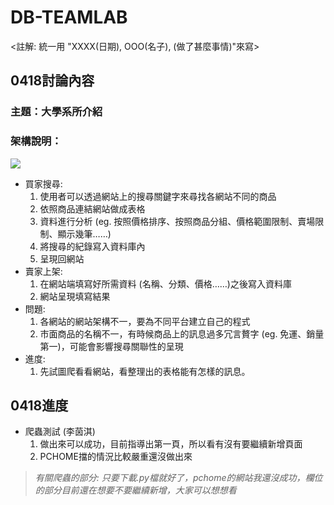 # DB-TEAMLAB
<註解: 統一用 "XXXX(日期), OOO(名子), (做了甚麼事情)"來寫>
## 0418討論內容
### 主題：大學系所介紹
### 架構說明：
![](https://i.imgur.com/wumvn6R.jpg)
- 買家搜尋:
    1.	使用者可以透過網站上的搜尋關鍵字來尋找各網站不同的商品
    2.	依照商品連結網站做成表格
    3.	資料進行分析 (eg. 按照價格排序、按照商品分組、價格範圍限制、賣場限制、顯示幾筆……)
    4.	將搜尋的紀錄寫入資料庫內
    5.	呈現回網站
- 賣家上架:
    1.	在網站端填寫好所需資料 (名稱、分類、價格……)之後寫入資料庫
    2.	網站呈現填寫結果
- 問題:
    1.	各網站的網站架構不一，要為不同平台建立自己的程式
    2.	市面商品的名稱不一，有時候商品上的訊息過多冗言贅字 (eg. 免運、銷量第一)，可能會影響搜尋關聯性的呈現
- 進度:
    1.	先試圖爬看看網站，看整理出的表格能有怎樣的訊息。

## 0418進度
- 爬蟲測試 (李茵淇)
    1. 做出來可以成功，目前指導出第一頁，所以看有沒有要繼續新增頁面
    2. PCHOME擋的情況比較嚴重還沒做出來
>*有關爬蟲的部分: 只要下載.py檔就好了，pchome的網站我還沒成功，欄位的部分目前還在想要不要繼續新增，大家可以想想看*
